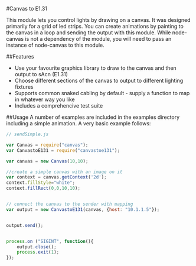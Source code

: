 #Canvas to E1.31

This module lets you control lights by drawing on a canvas. It was designed primarily for a grid of led strips. You can create animations by painting to the canvas in a loop and sending the output with this module. While node-canvas is not a dependency of the module, you will need to pass an instance of node-canvas to this module.

##Features
* Use your favourite graphics library to draw to the canvas and then output to sAcn (E1.31)
* Choose different sections of the canvas to output to different lighting fixtures
* Supports common snaked cabling by default - supply a function to map in whatever way you like
* Includes a comprehencive test suite

##Usage
A number of examples are included in the examples directory including a simple animation. A very basic example follows:

```javascript
// sendSimple.js

var Canvas = require("canvas");
var CanvastoE131 = require("canvastoe131");

var canvas = new Canvas(10,10);

//create a simple canvas with an image on it
var context = canvas.getContext('2d');
context.fillStyle="white";
context.fillRect(0,0,10,10);


// connect the canvas to the sender with mapping
var output = new CanvastoE131(canvas, {host: "10.1.1.5"});


output.send();


process.on ("SIGINT", function(){
    output.close();
    process.exit(1);
});


```


 